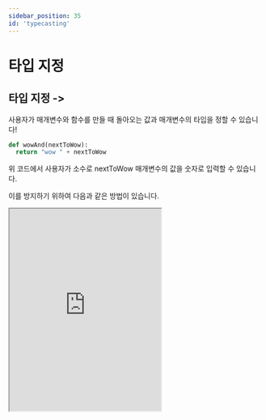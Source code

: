 ```yaml
---
sidebar_position: 35
id: 'typecasting'
---
```


# 타입 지정

## 타입 지정 ->

사용자가 매개변수와 함수를 만들 때 돌아오는 값과 매개변수의 타입을 정할 수 있습니다!

```py
def wowAnd(nextToWow):
  return "wow " + nextToWow
```

위 코드에서 사용자가 소수로 nextToWow 매개변수의 값을 숫자로 입력할 수 있습니다.

이를 방지하기 위하여 다음과 같은 방법이 있습니다.

<iframe title="Python Playground" src="https://trinket.io/embed/python3/215ca4e0af" height="400" />

## 함수의 실행 여부

가끔 함수의 이름과 변수의 이름을 바꾸어서 생각하여 변수의 이름을 실행하는 경우도 있습니다. (에러!).

이 경우를 막기 위하여 어떤 변수가 실행될 수 있는지 알 방법이 있습니다.

`callable()`을 사용하면 어떤 변수를 실행할 수 있는지 알고 다음과 같은 에러를 방지할 수 있습니다.

<iframe title="Python Playground" src="https://trinket.io/embed/python3/a5ed372467" height="400" />
